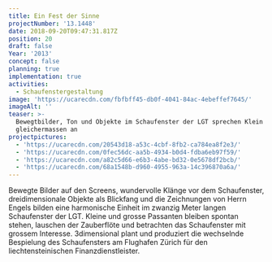 ```yaml
---
title: Ein Fest der Sinne
projectNumber: '13.1448'
date: 2018-09-20T09:47:31.817Z
position: 20
draft: false
Year: '2013'
concept: false
planning: true
implementation: true
activities:
  - Schaufenstergestaltung
image: 'https://ucarecdn.com/fbfbff45-db0f-4041-84ac-4ebeffef7645/'
imageAlt: ''
teaser: >-
  Bewegtbilder, Ton und Objekte im Schaufenster der LGT sprechen Klein und Gross
  gleichermassen an
projectpictures:
  - 'https://ucarecdn.com/20543d18-a53c-4cbf-8fb2-ca784ea8f2e3/'
  - 'https://ucarecdn.com/0fec56dc-aa5b-4934-b0d4-fdba6eb97f59/'
  - 'https://ucarecdn.com/a82c5d66-e6b3-4abe-bd32-0e5678df2bcb/'
  - 'https://ucarecdn.com/68a1548b-d960-4955-963a-14c396870a6a/'
---
```

Bewegte Bilder auf den Screens, wundervolle Klänge vor dem Schaufenster, dreidimensionale Objekte als Blickfang und die Zeichnungen von Herrn Engels bilden eine harmonische Einheit im zwanzig Meter langen Schaufenster der LGT. Kleine und grosse Passanten bleiben spontan stehen, lauschen der Zauberflöte und betrachten das Schaufenster mit grossem Interesse. 3dimensional plant und produziert die wechselnde Bespielung des Schaufensters am Flughafen Zürich für den liechtensteinischen Finanzdienstleister.

